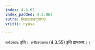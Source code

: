 ```yaml
---
index: 4.3.62
index_padded: 4.3.062
sutra: जिह्वामूलाङ्गुलेश्छठः
vritti: nyasa

---
```

`यतोऽपवादः` इति।` शरीरवयवाच्च` (4.3.55) इति प्राप्तस्य।।